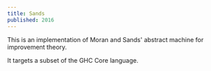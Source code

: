 ```yaml
---
title: Sands
published: 2016
---
```


This is an implementation of Moran and Sands' abstract machine for improvement theory.

It targets a subset of the GHC Core language.
